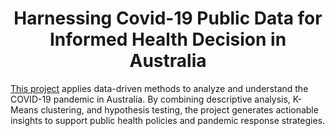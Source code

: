 # __<center>Harnessing Covid-19 Public Data for Informed Health Decision in Australia</center>__
[This project](https://github.com/VivianNg9/Harnessing-Covid-19-Public-Data-for-Infomred-Health-Decisions-in-Australia-/blob/main/Harnessing%20Covid-19%20Public%20Health%20Data%20for%20Informed%20Health%20Decisions%20in%20Australia.pdf) applies data-driven methods to analyze and understand the COVID-19 pandemic in Australia. By combining descriptive analysis, K-Means clustering, and hypothesis testing, the project generates actionable insights to support public health policies and pandemic response strategies.
